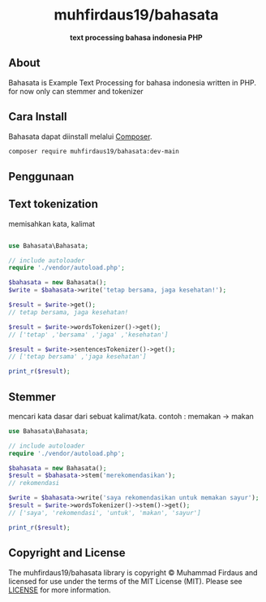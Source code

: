 <h1 align="center">muhfirdaus19/bahasata</h1>

<p align="center">
    <strong>text processing bahasa indonesia PHP</strong>
</p>

<!--
TODO: Make sure the following URLs are correct and working for your project.
      Then, remove these comments to display the badges, giving users a quick
      overview of your package.

<p align="center">
    <a href="https://github.com/muhfirdaus19/bahasata"><img src="http://img.shields.io/badge/source-muhfirdaus19/bahasata-blue.svg?style=flat-square" alt="Source Code"></a>
    <a href="https://packagist.org/packages/muhfirdaus19/bahasata"><img src="https://img.shields.io/packagist/v/muhfirdaus19/bahasata.svg?style=flat-square&label=release" alt="Download Package"></a>
    <a href="https://php.net"><img src="https://img.shields.io/packagist/php-v/muhfirdaus19/bahasata.svg?style=flat-square&colorB=%238892BF" alt="PHP Programming Language"></a>
    <a href="https://github.com/muhfirdaus19/bahasata/blob/master/LICENSE"><img src="https://img.shields.io/packagist/l/muhfirdaus19/bahasata.svg?style=flat-square&colorB=darkcyan" alt="Read License"></a>
    <a href="https://github.com/muhfirdaus19/bahasata/actions/workflows/continuous-integration.yml"><img src="https://img.shields.io/github/workflow/status/muhfirdaus19/bahasata/build/main?style=flat-square&logo=github" alt="Build Status"></a>
    <a href="https://codecov.io/gh/muhfirdaus19/bahasata"><img src="https://img.shields.io/codecov/c/gh/muhfirdaus19/bahasata?label=codecov&logo=codecov&style=flat-square" alt="Codecov Code Coverage"></a>
    <a href="https://shepherd.dev/github/muhfirdaus19/bahasata"><img src="https://img.shields.io/endpoint?style=flat-square&url=https%3A%2F%2Fshepherd.dev%2Fgithub%2Fmuhfirdaus19%2Fbahasata%2Fcoverage" alt="Psalm Type Coverage"></a>
</p>
-->


## About

<!--
TODO: Use this space to provide more details about your package. Try to be
      concise. This is the introduction to your package. Let others know what
      your package does and how it can help them build applications.
-->


Bahasata is Example Text Processing for bahasa indonesia written in PHP. \
for now only can stemmer and tokenizer 


## Cara Install

Bahasata dapat diinstall melalui [Composer](https://getcomposer.org).

``` bash
composer require muhfirdaus19/bahasata:dev-main
```


## Penggunaan
## Text tokenization
memisahkan kata, kalimat

``` php

use Bahasata\Bahasata;

// include autoloader
require './vendor/autoload.php';

$bahasata = new Bahasata();
$write = $bahasata->write('tetap bersama, jaga kesehatan!');

$result = $write->get();
// tetap bersama, jaga kesehatan!

$result = $write->wordsTokenizer()->get();
// ['tetap' ,'bersama' ,'jaga' ,'kesehatan']

$result = $write->sentencesTokenizer()->get();
// ['tetap bersama' ,'jaga kesehatan']

print_r($result);
```
## Stemmer
mencari kata dasar dari sebuat kalimat/kata. contoh : memakan -> makan

``` php
use Bahasata\Bahasata;

// include autoloader
require './vendor/autoload.php';

$bahasata = new Bahasata();
$result = $bahasata->stem('merekomendasikan');
// rekomendasi

$write = $bahasata->write('saya rekomendasikan untuk memakan sayur');
$result = $write->wordsTokenizer()->stem()->get();
// ['saya', 'rekomendasi', 'untuk', 'makan', 'sayur']

print_r($result);

```


<!-- ## Contributing

Contributions are welcome! To contribute, please familiarize yourself with
[CONTRIBUTING.md](CONTRIBUTING.md). -->





## Copyright and License

The muhfirdaus19/bahasata library is copyright © Muhammad Firdaus
and licensed for use under the terms of the
MIT License (MIT). Please see [LICENSE](LICENSE) for more information.


